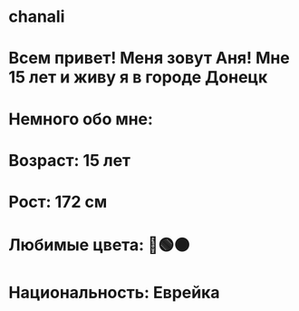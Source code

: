# chanali
# Всем привет! Меня зовут Аня! Мне 15 лет и живу я в городе Донецк
# Немного обо мне:
# Возраст: 15 лет
# Рост: 172 см
# Любимые цвета: 🔴🟢⚫
# Национальность: Еврейка
